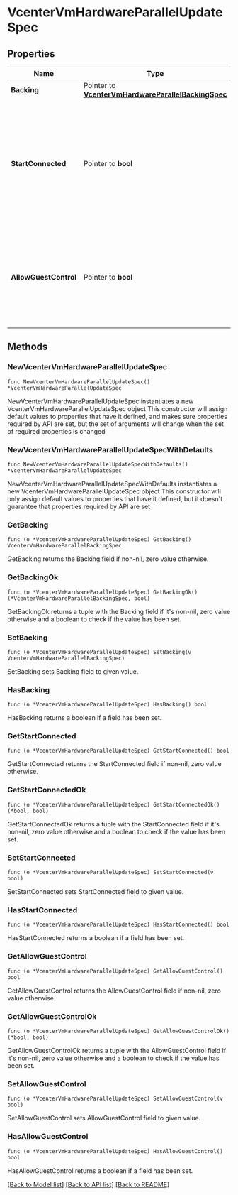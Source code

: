 # VcenterVmHardwareParallelUpdateSpec

## Properties

Name | Type | Description | Notes
------------ | ------------- | ------------- | -------------
**Backing** | Pointer to [**VcenterVmHardwareParallelBackingSpec**](VcenterVmHardwareParallelBackingSpec.md) |  | [optional] 
**StartConnected** | Pointer to **bool** | Flag indicating whether the virtual device should be connected whenever the virtual machine is powered on. If unset, the value is unchanged. | [optional] 
**AllowGuestControl** | Pointer to **bool** | Flag indicating whether the guest can connect and disconnect the device. If unset, the value is unchanged. | [optional] 

## Methods

### NewVcenterVmHardwareParallelUpdateSpec

`func NewVcenterVmHardwareParallelUpdateSpec() *VcenterVmHardwareParallelUpdateSpec`

NewVcenterVmHardwareParallelUpdateSpec instantiates a new VcenterVmHardwareParallelUpdateSpec object
This constructor will assign default values to properties that have it defined,
and makes sure properties required by API are set, but the set of arguments
will change when the set of required properties is changed

### NewVcenterVmHardwareParallelUpdateSpecWithDefaults

`func NewVcenterVmHardwareParallelUpdateSpecWithDefaults() *VcenterVmHardwareParallelUpdateSpec`

NewVcenterVmHardwareParallelUpdateSpecWithDefaults instantiates a new VcenterVmHardwareParallelUpdateSpec object
This constructor will only assign default values to properties that have it defined,
but it doesn't guarantee that properties required by API are set

### GetBacking

`func (o *VcenterVmHardwareParallelUpdateSpec) GetBacking() VcenterVmHardwareParallelBackingSpec`

GetBacking returns the Backing field if non-nil, zero value otherwise.

### GetBackingOk

`func (o *VcenterVmHardwareParallelUpdateSpec) GetBackingOk() (*VcenterVmHardwareParallelBackingSpec, bool)`

GetBackingOk returns a tuple with the Backing field if it's non-nil, zero value otherwise
and a boolean to check if the value has been set.

### SetBacking

`func (o *VcenterVmHardwareParallelUpdateSpec) SetBacking(v VcenterVmHardwareParallelBackingSpec)`

SetBacking sets Backing field to given value.

### HasBacking

`func (o *VcenterVmHardwareParallelUpdateSpec) HasBacking() bool`

HasBacking returns a boolean if a field has been set.

### GetStartConnected

`func (o *VcenterVmHardwareParallelUpdateSpec) GetStartConnected() bool`

GetStartConnected returns the StartConnected field if non-nil, zero value otherwise.

### GetStartConnectedOk

`func (o *VcenterVmHardwareParallelUpdateSpec) GetStartConnectedOk() (*bool, bool)`

GetStartConnectedOk returns a tuple with the StartConnected field if it's non-nil, zero value otherwise
and a boolean to check if the value has been set.

### SetStartConnected

`func (o *VcenterVmHardwareParallelUpdateSpec) SetStartConnected(v bool)`

SetStartConnected sets StartConnected field to given value.

### HasStartConnected

`func (o *VcenterVmHardwareParallelUpdateSpec) HasStartConnected() bool`

HasStartConnected returns a boolean if a field has been set.

### GetAllowGuestControl

`func (o *VcenterVmHardwareParallelUpdateSpec) GetAllowGuestControl() bool`

GetAllowGuestControl returns the AllowGuestControl field if non-nil, zero value otherwise.

### GetAllowGuestControlOk

`func (o *VcenterVmHardwareParallelUpdateSpec) GetAllowGuestControlOk() (*bool, bool)`

GetAllowGuestControlOk returns a tuple with the AllowGuestControl field if it's non-nil, zero value otherwise
and a boolean to check if the value has been set.

### SetAllowGuestControl

`func (o *VcenterVmHardwareParallelUpdateSpec) SetAllowGuestControl(v bool)`

SetAllowGuestControl sets AllowGuestControl field to given value.

### HasAllowGuestControl

`func (o *VcenterVmHardwareParallelUpdateSpec) HasAllowGuestControl() bool`

HasAllowGuestControl returns a boolean if a field has been set.


[[Back to Model list]](../README.md#documentation-for-models) [[Back to API list]](../README.md#documentation-for-api-endpoints) [[Back to README]](../README.md)


